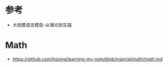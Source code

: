 
# 参考
+ 大规模语言模型-从理论到实践

# Math
+ https://github.com/hsiong/learning-my-note/blob/main/ai/math/math.md

